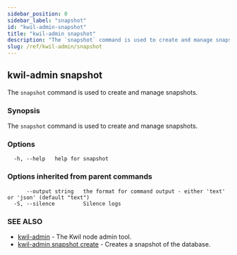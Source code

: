 ```yaml
---
sidebar_position: 0
sidebar_label: "snapshot"
id: "kwil-admin-snapshot"
title: "kwil-admin snapshot"
description: "The `snapshot` command is used to create and manage snapshots."
slug: /ref/kwil-admin/snapshot
---
```


## kwil-admin snapshot

The `snapshot` command is used to create and manage snapshots.

### Synopsis

The `snapshot` command is used to create and manage snapshots.

### Options

```
  -h, --help   help for snapshot
```

### Options inherited from parent commands

```
      --output string   the format for command output - either 'text' or 'json' (default "text")
  -S, --silence         Silence logs
```

### SEE ALSO

* [kwil-admin](/docs/ref/kwil-admin)	 - The Kwil node admin tool.
* [kwil-admin snapshot create](/docs/ref/kwil-admin/snapshot/create)	 - Creates a snapshot of the database.

